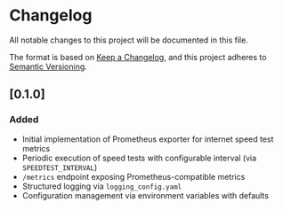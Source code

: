 # Changelog

All notable changes to this project will be documented in this file.

The format is based on [Keep a Changelog](https://keepachangelog.com/en/1.1.0/),
and this project adheres to [Semantic Versioning](https://semver.org/spec/v2.0.0.html).


## [0.1.0]

### Added
- Initial implementation of Prometheus exporter for internet speed test metrics
- Periodic execution of speed tests with configurable interval (via `SPEEDTEST_INTERVAL`)
- `/metrics` endpoint exposing Prometheus-compatible metrics
- Structured logging via `logging_config.yaml`
- Configuration management via environment variables with defaults
